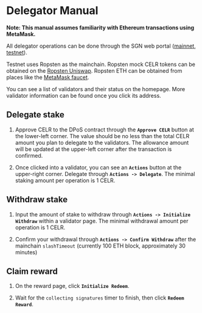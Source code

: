 # Delegator Manual

**Note: This manual assumes familiarity with Ethereum transactions using MetaMask.**

All delegator operations can be done through the SGN web portal ([mainnet](https://sgn.celer.network), [testnet](https://sgntest.celer.network)). 

Testnet uses Ropsten as the mainchain. Ropsten mock CELR tokens can be obtained on the [Ropsten Uniswap](https://app.uniswap.org/#/swap?outputCurrency=0xb37f671dfc6c7c03462c76313ec1a35b0c0a76d5). Ropsten ETH can be obtained from places like the [MetaMask faucet](https://faucet.metamask.io).

You can see a list of validators and their status on the homepage. More validator information can be found once you click its address.

## Delegate stake

1. Approve CELR to the DPoS contract through the **`Approve CELR`** button at the lower-left corner. The value should be no less than the total CELR amount you plan to delegate to the validators. The allowance amount will be updated at the upper-left corner after the transaction is confirmed.

2. Once clicked into a validator, you can see an **`Actions`** button at the upper-right corner. Delegate through **`Actions -> Delegate`**. The minimal staking amount per operation is 1 CELR.

## Withdraw stake

1. Input the amount of stake to withdraw through **`Actions -> Initialize Withdraw`** within a validator
page. The minimal withdrawal amount per operation is 1 CELR.

2. Confirm your withdrawal through **`Actions -> Confirm Withdraw`** after the mainchain `slashTimeout`
(currently 100 ETH block, approximately 30 minutes)

## Claim reward

1. On the reward page, click **`Initialize Redeem`**.

2. Wait for the `collecting signatures` timer to finish, then click **`Redeem Reward`**.